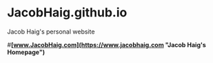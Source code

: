 # JacobHaig.github.io
Jacob Haig's personal website

#**[www.JacobHaig.com](https://www.jacobhaig.com "Jacob Haig's Homepage")**
